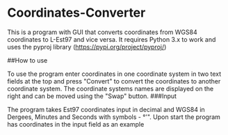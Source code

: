 # Coordinates-Converter
This is a program with GUI that converts coordinates from WGS84 coordinates to L-Est97 and vice versa.
It requires Python 3.x to work and uses the pyproj library (https://pypi.org/project/pyproj/)

##How to use

To use the program enter coordinates in one coordinate system in two text fields at the top and press "Convert" to convert the coordinates to another coordinate system. 
The coordinate systems names are displayed on the right and can be moved using the "Swap" button.
###Input

The program takes Est97 coordinates input in decimal and WGS84 in Dergees, Minutes and Seconds with symbols - °'".
Upon start the program has coordinates in the input field as an example
